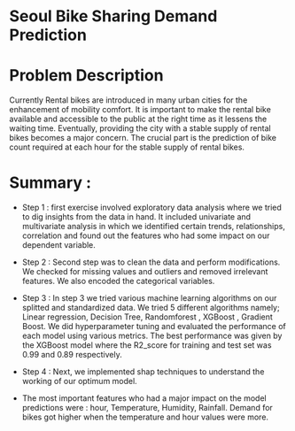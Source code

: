 # Seoul Bike Sharing Demand Prediction
# Problem Description
  Currently Rental bikes are introduced in many urban cities for the enhancement of mobility comfort. It is important to make the rental bike available and accessible to   the public at the right time as it lessens the waiting time. Eventually, providing the city with a stable supply of rental bikes becomes a major concern. The crucial     part is the prediction of bike count required at each hour for the stable supply of rental bikes.
  
# Summary :
   * Step 1 : first exercise involved exploratory data analysis where we tried to dig insights from the data in hand. It included univariate and multivariate            analysis in which we identified certain trends, relationships, correlation and found out the features who had some impact on our dependent variable.
  
   * Step 2 : Second step was to clean the data and perform modifications. We checked for missing values and outliers and removed irrelevant features. We also encoded the categorical variables.
   
   * Step 3 : In step 3 we tried various machine learning algorithms on our splitted and standardized data. We tried 5 different algorithms namely; Linear regression, Decision Tree, Randomforest , XGBoost , Gradient Boost. We did hyperparameter tuning and evaluated the performance of each model using various metrics. The best performance was given by the XGBoost model where the R2_score for training and test set was 0.99 and 0.89 respectively.       
   
   * Step 4 : Next, we implemented shap techniques to understand the working of our optimum model. 
   
   * The most important features who had a major impact on the model predictions were : hour, Temperature, Humidity, Rainfall. Demand for bikes got higher when the temperature and hour values were more. 
  
